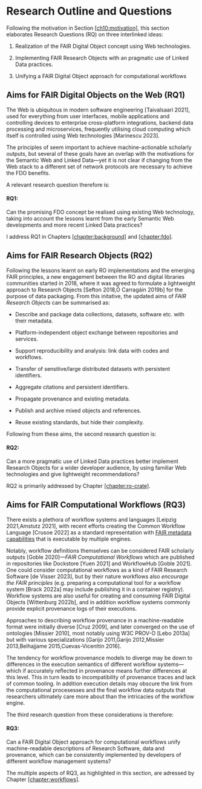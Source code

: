 # Research Outline and Questions

Following the motivation in Section [\[ch10:motivation\]](#ch10:motivation), this section elaborates Research Questions (RQ) on three interlinked ideas:

1.  Realization of the FAIR Digital Object concept using Web technologies.

2.  Implementing FAIR Research Objects with an pragmatic use of Linked Data practices.

3.  Unifying a FAIR Digital Object approach for computational workflows

## Aims for FAIR Digital Objects on the Web (RQ1)

The Web is ubiquitous in modern software engineering \[Taivalsaari 2021\], used for everything from user interfaces, mobile applications and controlling devices to enterprise cross-platform integrations, backend data processing and microservices, frequently utilising cloud computing which itself is controlled using Web technologies \[Marinescu 2023\].

The principles of seem important to achieve machine-actionable scholarly outputs, but several of these goals have an overlap with the motivations for the Semantic Web and Linked Data—yet it is not clear if changing from the Web stack to a different set of network protocols are necessary to achieve the FDO benefits.

A relevant research question therefore is:

#### RQ1:

Can the promising FDO concept be realised using existing Web technology, taking into account the lessons learnt from the early Semantic Web developments and more recent Linked Data practices?

I address RQ1 in Chapters [\[chapter:background\]](#chapter:background) and [\[chapter:fdo\]](#chapter:fdo).

## Aims for FAIR Research Objects (RQ2)

Following the lessons learnt on early <span data-acronym-label="RO" data-acronym-form="singular+full">RO</span> implementations and the emerging <span data-acronym-label="FAIR" data-acronym-form="singular+abbrv">FAIR</span> principles, a new engagement between the RO and digital libraries communities started in 2018, where it was agreed to formulate a lightweight approach to Research Objects \[Sefton 2018,Ó Carragáin 2019b\] for the purpose of data packaging. From this initative, the updated aims of *FAIR Research Objects* can be summarised as:

  - Describe and package data collections, datasets, software etc. with their metadata.

  - Platform-independent object exchange between repositories and services.

  - Support reproducibility and analysis: link data with codes and workflows.

  - Transfer of sensitive/large distributed datasets with persistent identifiers.

  - Aggregate citations and persistent identifiers.

  - Propagate provenance and existing metadata.

  - Publish and archive mixed objects and references.

  - Reuse existing standards, but hide their complexity.

Following from these aims, the second research question is:

#### RQ2:

Can a more pragmatic use of Linked Data practices better implement Research Objects for a wider developer audience, by using familiar Web technologies and give lightweight recommendations?

RQ2 is primarily addressed by Chapter [\[chapter:ro-crate\]](#chapter:ro-crate).

## Aims for FAIR Computational Workflows (RQ3)

There exists a plethora of <span data-acronym-label="workflow" data-acronym-form="singular+short">workflow</span> systems and languages \[Leipzig 2021,Amstutz 2021\], with recent efforts creating the Common Workflow Language \[Crusoe 2022\] as a standard representation with [FAIR metadata capabilities](https://www.commonwl.org/user_guide/topics/metadata-and-authorship.html) that is executable by multiple engines.

Notably, workflow definitions themselves can be considered FAIR scholarly outputs \[Goble 2020\]—*FAIR Computational Workflows* which are published in repositories like Dockstore \[Yuen 2021\] and WorkflowHub \[Goble 2021\].
One could consider computational workflows as a kind of FAIR Research Software \[de Visser 2023\], but by their nature workflows also *encourage the FAIR principles* (e.g. preparing a computational tool for a workflow system \[Brack 2022a\] may include publishing it in a container registry). Workflow systems are also useful for creating and consuming FAIR Digital Objects \[Wittenburg 2022b\], and in addition workflow systems commonly provide explicit provenance logs of their executions.

Approaches to describing workflow provenance in a machine-readable format were initially diverse \[Cruz 2009\], and later converged on the use of ontologies \[Missier 2010\], most notably using W3C PROV-O \[Lebo 2013a\] but with various specializations \[Garijo 2011,Garijo 2012,Missier 2013,Belhajjame 2015,Cuevas-Vicenttín 2016\].

The tendency for workflow provenance models to diverge may be down to differences in the execution semantics of different workflow systems—which if accurately reflected in provenance means further differences at this level. This in turn leads to incompatibility of provenance traces and lack of common tooling. In addition execution details may obscure the link from the computational procesesses and the final workflow data outputs that researchers ultimately care more about than the intricacies of the workflow engine.

The third research question from these considerations is therefore:

#### RQ3:

Can a FAIR Digital Object approach for computational workflows unify machine-readable descriptions of Research Software, data and provenance, which can be consistently implemented by developers of different workflow management systems?

The multiple aspects of RQ3, as highlighted in this section, are adressed by Chapter [\[chapter:workflows\]](#chapter:workflows).
